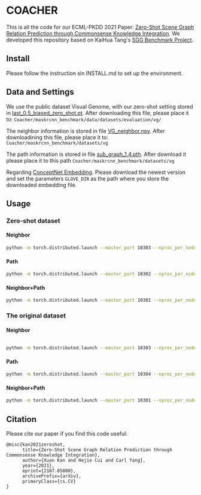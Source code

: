 # COACHER
This is all the code for our ECML-PKDD 2021 Paper: [Zero-Shot Scene Graph Relation Prediction through Commonsense Knowledge Integration](https://arxiv.org/abs/2107.05080). We developed this repository based on KaiHua Tang's [SGG Benchmark Project](https://github.com/KaihuaTang/Scene-Graph-Benchmark.pytorch).


## Install

Please follow the instruction sin INSTALL.md to set up the environment.

## Data and Settings

We use the public dataset Visual Genome, with our zero-shot setting stored in [last_0.5_biased_zero_shot.pt](https://drive.google.com/file/d/17vhplu-RnupMMkCddDbVne0FbaTVqYTv/view?usp=sharing). After downloading this file, please place it to: `Coacher/maskrcnn_benchmark/data/datasets/evaluation/vg/`

The neighbor information is stored in file [VG_neighbor.npy](https://drive.google.com/file/d/1dBut1oF0GnKEcPcwvoCfcewQv1PrES-j/view?usp=sharing). After downloadining this file, please place it to: `Coacher/maskrcnn_benchmark/datasets/vg`

The path information is stored in file [sub_graph_1.4.pth](https://drive.google.com/file/d/1TWSPdsa-4A0i99QXbT--txrYyjQFTczN/view?usp=sharing). After download it please place it to this path `Coacher/maskrcnn_benchmark/datasets/vg`

Regarding [ConceptNet Embedding](https://github.com/commonsense/conceptnet-numberbatch). Please download the newest version and set the parameters `GLOVE_DIR` as the path where you store the downloaded embedding file.

## Usage

### Zero-shot dataset

#### Neighbor

```bash
python -m torch.distributed.launch --master_port 10303 --nproc_per_node=1 tools/relation_train_net.py --config-file "configs/e2e_relation_X_101_32_8_FPN_1x.yaml" MODEL.ROI_RELATION_HEAD.USE_GT_BOX True MODEL.ROI_RELATION_HEAD.USE_GT_OBJECT_LABEL True MODEL.ROI_RELATION_HEAD.PREDICTOR MotifPredictorWithExternalKnowledge SOLVER.IMS_PER_BATCH 12 TEST.IMS_PER_BATCH 12 DTYPE "float32" SOLVER.MAX_ITER 50000 SOLVER.VAL_PERIOD 2000 SOLVER.CHECKPOINT_PERIOD 2000 GLOVE_DIR /local/home/{Your Name}/glove MODEL.PRETRAINED_DETECTOR_CKPT /local/home/{Your Name}/checkpoints/pretrained_faster_rcnn/model_final.pth OUTPUT_DIR /local/home/{Your Name}/checkpoints/N_last_0.5_without_biased_data_G+centeremb_1_layer MODEL.ROI_RELATION_HEAD.PREDICT_USE_BIAS False MODEL.EXRERNAL_KNOWLEDGE.PATH False MODEL.EXRERNAL_KNOWLEDGE.ZERO_SHOT_PATH last_0.5_biased_zero_shot.pt

```

#### Path

```bash
python -m torch.distributed.launch --master_port 10302 --nproc_per_node=1 tools/relation_train_net.py --config-file "configs/e2e_relation_X_101_32_8_FPN_1x.yaml" MODEL.ROI_RELATION_HEAD.USE_GT_BOX True MODEL.ROI_RELATION_HEAD.USE_GT_OBJECT_LABEL True MODEL.ROI_RELATION_HEAD.PREDICTOR GNNPredictorWithExternalKnowledge SOLVER.IMS_PER_BATCH 12 TEST.IMS_PER_BATCH 12 DTYPE "float32" SOLVER.MAX_ITER 50000 SOLVER.VAL_PERIOD 2000 SOLVER.CHECKPOINT_PERIOD 2000 GLOVE_DIR /local/home/{Your Name}/glove MODEL.PRETRAINED_DETECTOR_CKPT /local/home/{Your Name}/checkpoints/pretrained_faster_rcnn/model_final.pth OUTPUT_DIR /local/home/{Your Name}/checkpoints/G_last_0.5_without_biased_data_G+centeremb_1_layer MODEL.ROI_RELATION_HEAD.PREDICT_USE_BIAS False MODEL.EXRERNAL_KNOWLEDGE.GRAPH_WITH_NEIGHBOR False MODEL.EXRERNAL_KNOWLEDGE.GNN_LAYER 1 MODEL.EXRERNAL_KNOWLEDGE.GNN_MODE DGCNN MODEL.EXRERNAL_KNOWLEDGE.ZERO_SHOT_PATH last_0.5_biased_zero_shot.pt

```

#### Neighbor+Path

```bash
python -m torch.distributed.launch --master_port 10301 --nproc_per_node=1 tools/relation_train_net.py --config-file "configs/e2e_relation_X_101_32_8_FPN_1x.yaml" MODEL.ROI_RELATION_HEAD.USE_GT_BOX True MODEL.ROI_RELATION_HEAD.USE_GT_OBJECT_LABEL True MODEL.ROI_RELATION_HEAD.PREDICTOR GNNPredictorWithExternalKnowledge SOLVER.IMS_PER_BATCH 12 TEST.IMS_PER_BATCH 12 DTYPE "float32" SOLVER.MAX_ITER 50000 SOLVER.VAL_PERIOD 2000 SOLVER.CHECKPOINT_PERIOD 2000 GLOVE_DIR /local/home/{Your Name}/glove MODEL.PRETRAINED_DETECTOR_CKPT /local/home/{Your Name}/checkpoints/pretrained_faster_rcnn/model_final.pth OUTPUT_DIR /local/home/{Your Name}/checkpoints/N+G_last_0.5_without_biased_data_G+centeremb_1_layer MODEL.ROI_RELATION_HEAD.PREDICT_USE_BIAS False MODEL.EXRERNAL_KNOWLEDGE.GRAPH_WITH_NEIGHBOR True MODEL.EXRERNAL_KNOWLEDGE.GNN_LAYER 1 MODEL.EXRERNAL_KNOWLEDGE.GNN_MODE DGCNN MODEL.EXRERNAL_KNOWLEDGE.ZERO_SHOT_PATH last_0.5_biased_zero_shot.pt

```

### The original dataset

#### Neighbor

```bash

python -m torch.distributed.launch --master_port 10303 --nproc_per_node=1 tools/relation_train_net.py --config-file "configs/e2e_relation_X_101_32_8_FPN_1x.yaml" MODEL.ROI_RELATION_HEAD.USE_GT_BOX True MODEL.ROI_RELATION_HEAD.USE_GT_OBJECT_LABEL True MODEL.ROI_RELATION_HEAD.PREDICTOR MotifPredictorWithExternalKnowledge SOLVER.IMS_PER_BATCH 12 TEST.IMS_PER_BATCH 12 DTYPE "float32" SOLVER.MAX_ITER 50000 SOLVER.VAL_PERIOD 2000 SOLVER.CHECKPOINT_PERIOD 2000 GLOVE_DIR /local/home/{Your Name}/glove MODEL.PRETRAINED_DETECTOR_CKPT /local/home/{Your Name}/checkpoints/pretrained_faster_rcnn/model_final.pth OUTPUT_DIR /local/home/{Your Name}/checkpoints/N+G_original_without_biased_data MODEL.ROI_RELATION_HEAD.PREDICT_USE_BIAS False MODEL.EXRERNAL_KNOWLEDGE.PATH False 

```

#### Path

```bash
python -m torch.distributed.launch --master_port 10304 --nproc_per_node=2 tools/relation_train_net.py --config-file "configs/e2e_relation_X_101_32_8_FPN_1x.yaml" MODEL.ROI_RELATION_HEAD.USE_GT_BOX True MODEL.ROI_RELATION_HEAD.USE_GT_OBJECT_LABEL True MODEL.ROI_RELATION_HEAD.PREDICTOR GNNPredictorWithExternalKnowledge SOLVER.IMS_PER_BATCH 12 TEST.IMS_PER_BATCH 12 DTYPE "float32" SOLVER.MAX_ITER 50000 SOLVER.VAL_PERIOD 2000 SOLVER.CHECKPOINT_PERIOD 2000 GLOVE_DIR /local/home/{Your Name}/glove MODEL.PRETRAINED_DETECTOR_CKPT /local/home/{Your Name}/checkpoints/pretrained_faster_rcnn/model_final.pth OUTPUT_DIR /local/home/{Your Name}/checkpoints/G_original_without_biased_data_layer_1 MODEL.ROI_RELATION_HEAD.PREDICT_USE_BIAS False MODEL.EXRERNAL_KNOWLEDGE.GRAPH_WITH_NEIGHBOR False 

```

#### Neighbor+Path

```bash
python -m torch.distributed.launch --master_port 10301 --nproc_per_node=1 tools/relation_train_net.py --config-file "configs/e2e_relation_X_101_32_8_FPN_1x.yaml" MODEL.ROI_RELATION_HEAD.USE_GT_BOX True MODEL.ROI_RELATION_HEAD.USE_GT_OBJECT_LABEL True MODEL.ROI_RELATION_HEAD.PREDICTOR GNNPredictorWithExternalKnowledge SOLVER.IMS_PER_BATCH 12 TEST.IMS_PER_BATCH 12 DTYPE "float32" SOLVER.MAX_ITER 50000 SOLVER.VAL_PERIOD 2000 SOLVER.CHECKPOINT_PERIOD 2000 GLOVE_DIR /local/home/{Your Name}/glove MODEL.PRETRAINED_DETECTOR_CKPT /local/home/{Your Name}/checkpoints/pretrained_faster_rcnn/model_final.pth OUTPUT_DIR /local/home/{Your Name}/checkpoints/N_original_without_biased_data_G+centeremb_1_layer MODEL.ROI_RELATION_HEAD.PREDICT_USE_BIAS False MODEL.EXRERNAL_KNOWLEDGE.GRAPH_WITH_NEIGHBOR True 

```

## Citation

Please cite our paper if you find this code useful:

```
@misc{kan2021zeroshot,
      title={Zero-Shot Scene Graph Relation Prediction through Commonsense Knowledge Integration}, 
      author={Xuan Kan and Hejie Cui and Carl Yang},
      year={2021},
      eprint={2107.05080},
      archivePrefix={arXiv},
      primaryClass={cs.CV}
}
```